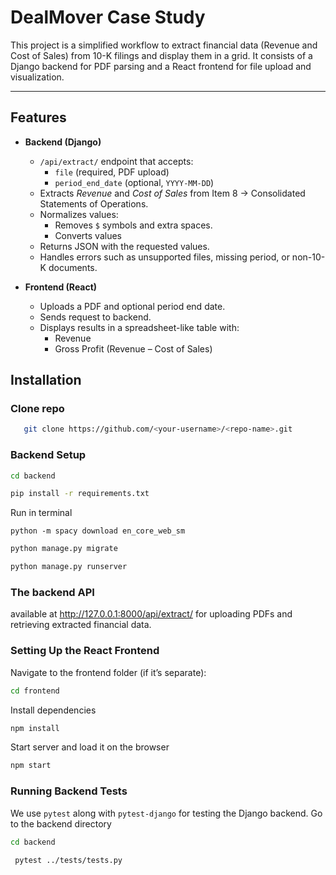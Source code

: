 # DealMover Case Study

This project is a simplified workflow to extract financial data (Revenue and Cost of Sales) from 10-K filings and display them in a grid. It consists of a Django backend for PDF parsing and a React frontend for file upload and visualization.

---

## Features

- **Backend (Django)**
  - `/api/extract/` endpoint that accepts:
    - `file` (required, PDF upload)
    - `period_end_date` (optional, `YYYY-MM-DD`)
  - Extracts *Revenue* and *Cost of Sales* from Item 8 → Consolidated Statements of Operations.
  - Normalizes values:
    - Removes `$` symbols and extra spaces.
    - Converts values
  - Returns JSON with the requested values.
  - Handles errors such as unsupported files, missing period, or non-10-K documents.

- **Frontend (React)**
  - Uploads a PDF and optional period end date.
  - Sends request to backend.
  - Displays results in a spreadsheet-like table with:
    - Revenue
    - Gross Profit (Revenue – Cost of Sales)


## Installation

### Clone repo
```bash
   git clone https://github.com/<your-username>/<repo-name>.git
```

### Backend Setup
```bash
cd backend
```
  
```bash
pip install -r requirements.txt
```
Run in terminal
```
python -m spacy download en_core_web_sm
```

```bash
python manage.py migrate
```

```bash
python manage.py runserver
```
### The backend API 
available at http://127.0.0.1:8000/api/extract/ for uploading PDFs and retrieving extracted financial data.


### Setting Up the React Frontend

Navigate to the frontend folder (if it’s separate):
   ```bash
   cd frontend
   ```
Install dependencies
   ```bash
   npm install

   ```
Start server and load it on the browser
   ```bash
npm start

   ```

### Running Backend Tests

We use `pytest` along with `pytest-django` for testing the Django backend.
Go to the backend directory
```bash
cd backend
```
```bash
 pytest ../tests/tests.py
```

  




